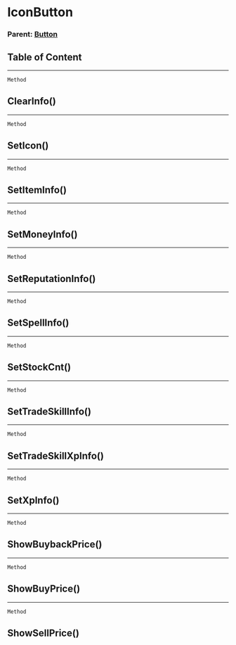 IconButton
==========

### Parent: [Button](../WindowControls/Button.md)

Table of Content
---------------- 

<!-- toc -->

------------------------------------------------------------------------

`Method`

ClearInfo()
-----------

------------------------------------------------------------------------

`Method`

SetIcon()
---------

------------------------------------------------------------------------

`Method`

SetItemInfo()
-------------

------------------------------------------------------------------------

`Method`

SetMoneyInfo()
--------------

------------------------------------------------------------------------

`Method`

SetReputationInfo()
-------------------

------------------------------------------------------------------------

`Method`

SetSpellInfo()
--------------

------------------------------------------------------------------------

`Method`

SetStockCnt()
-------------

------------------------------------------------------------------------

`Method`

SetTradeSkillInfo()
-------------------

------------------------------------------------------------------------

`Method`

SetTradeSkillXpInfo()
---------------------

------------------------------------------------------------------------

`Method`

SetXpInfo()
-----------

------------------------------------------------------------------------

`Method`

ShowBuybackPrice()
------------------

------------------------------------------------------------------------

`Method`

ShowBuyPrice()
--------------

------------------------------------------------------------------------

`Method`

ShowSellPrice()
---------------
